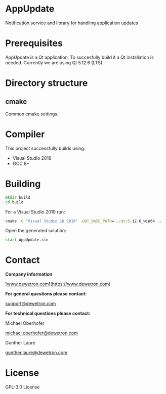 # AppUpdate
Notification service and library for handling application updates

# Prerequisites
AppUpdate is a Qt application. To succesfully build it a Qt installation is needed.
Currently we are using Qt 5.12.6 (LTS).

# Directory structure

## cmake

Common cmake settings.

# Compiler

This project successfully builds using:
* Visual Studio 2019
* GCC 8+

# Building

```cmd
mkdir build
cd build
```

For a Visual Studio 2019 run:
```cmd
cmake -G "Visual Studio 16 2019" -DQT_BASE_PATH=../qt/5.12.6_win64 ..
```

Open the generated solution:
```cmd
start AppUpdate.sln
```

# Contact

**Company information**

[www.dewetron.com](https://www.dewetron.com)

**For general questions please contact:**

support@dewetron.com


**For technical questions please contact:**

Michael Oberhofer 

michael.oberhofer@dewetron.com

Gunther Laure

gunther.laure@dewetron.com


# License
GPL-3.0 License 
